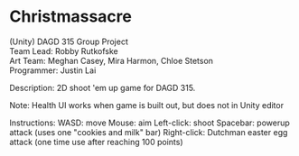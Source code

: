 # Christmassacre
(Unity) DAGD 315 Group Project  
Team Lead: Robby Rutkofske  
Art Team: Meghan Casey, Mira Harmon, Chloe Stetson  
Programmer: Justin Lai  
  
Description: 2D shoot 'em up game for DAGD 315.

Note: Health UI works when game is built out, but does not in Unity editor

Instructions:
  WASD: move
  Mouse: aim
  Left-click: shoot
  Spacebar: powerup attack (uses one "cookies and milk" bar)
  Right-click: Dutchman easter egg attack (one time use after reaching 100 points)
